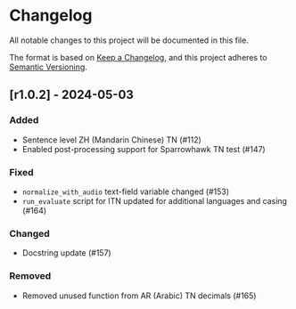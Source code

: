 # Changelog

All notable changes to this project will be documented in this file.

The format is based on [Keep a Changelog](https://keepachangelog.com/en/1.1.0/),
and this project adheres to [Semantic Versioning](https://semver.org/spec/v2.0.0.html).

## [r1.0.2] - 2024-05-03

### Added

- Sentence level ZH (Mandarin Chinese) TN (#112)
- Enabled post-processing support for Sparrowhawk TN test (#147) 

### Fixed

- `normalize_with_audio` text-field variable changed (#153)
- `run_evaluate` script for ITN updated for additional languages and casing (#164)

### Changed

- Docstring update (#157)


### Removed

- Removed unused function from AR (Arabic) TN decimals (#165)


